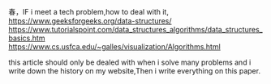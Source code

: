 春，IF i meet a tech problem,how to deal with it,    
https://www.geeksforgeeks.org/data-structures/     
https://www.tutorialspoint.com/data_structures_algorithms/data_structures_basics.htm     
https://www.cs.usfca.edu/~galles/visualization/Algorithms.html    


this article should only be dealed with when i solve many problems and i write down the history on my website,Then i write everything on this paper.    






